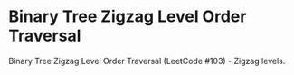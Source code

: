 # Binary Tree Zigzag Level Order Traversal

Binary Tree Zigzag Level Order Traversal (LeetCode #103) - Zigzag levels.

